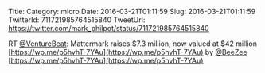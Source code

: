 Title: 
Category: micro
Date: 2016-03-21T01:11:59
Slug: 2016-03-21T01:11:59
TwitterId: 711721985764515840
TweetUrl: https://twitter.com/mark_philpot/status/711721985764515840

RT [@VentureBeat](https://twitter.com/VentureBeat): Mattermark raises $7.3 million, now valued at $42 million [https://wp.me/p5hvhT-7YAu](https://wp.me/p5hvhT-7YAu) by [@BeeZee](https://twitter.com/BeeZee) [https://wp.me/p5hvhT-7YAu](https://wp.me/p5hvhT-7YAu)